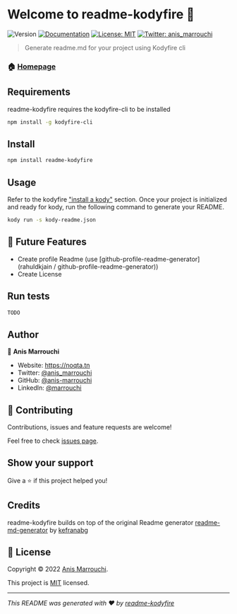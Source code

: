 # Welcome to readme-kodyfire 👋
![Version](https://img.shields.io/badge/version-0.0.4-blue.svg?cacheSeconds=2592000)
[![Documentation](https://img.shields.io/badge/documentation-yes-brightgreen.svg)](https://github.com/nooqta/kodyfire#install-a-kody)
[![License: MIT](https://img.shields.io/badge/License-MIT-yellow.svg)](https://github.com/nooqta/kodyfire/blob/main/LICENSE)
[![Twitter: anis\_marrouchi](https://img.shields.io/twitter/follow/anis\_marrouchi.svg?style=social)](https://twitter.com/anis\_marrouchi)

> Generate readme.md for your project using Kodyfire cli

### 🏠 [Homepage](https://github.com/nooqta/kodyfire)

## Requirements

readme-kodyfire requires the kodyfire-cli to be installed

```sh
npm install -g kodyfire-cli
```
## Install

```sh
npm install readme-kodyfire
```

## Usage

Refer to the kodyfire ["install a kody"](https://github.com/nooqta/kodyfire#install-a-kody) section.
Once your project is initialized and ready for kody, run the following command to generate your README.
```sh
kody run -s kody-readme.json
```
## 📅 Future Features
- Create profile Readme (use [github-profile-readme-generator](rahuldkjain
/
github-profile-readme-generator))
- Create License
## Run tests

```sh
TODO
```

## Author

👤 **Anis Marrouchi**

* Website: https://noqta.tn
* Twitter: [@anis\_marrouchi](https://twitter.com/anis\_marrouchi)
* GitHub: [@anis-marrouchi](https://github.com/anis-marrouchi)
* LinkedIn: [@marrouchi](https://linkedin.com/in/marrouchi)

## 🤝 Contributing

Contributions, issues and feature requests are welcome!

Feel free to check [issues page](https://github.com/nooqta/readme-kodyfire/issues). 

## Show your support

Give a ⭐️ if this project helped you!

## Credits

readme-kodyfire builds on top of the original Readme generator [readme-md-generator](https://github.com/kefranabg/readme-md-generator) by [kefranabg](https://github.com/kefranabg)

## 📝 License

Copyright © 2022 [Anis Marrouchi](https://github.com/anis-marrouchi).

This project is [MIT](https://github.com/nooqta/kodyfire/blob/main/LICENSE) licensed.

***
_This README was generated with ❤️ by [readme-kodyfire](https://github.com/nooqta/readme-kodyfire)_
